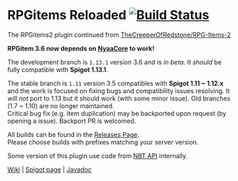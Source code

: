 # RPGitems Reloaded [![Build Status](https://travis-ci.org/NyaaCat/RPGitems-reloaded.svg?branch=1.11.2)](https://travis-ci.org/NyaaCat/RPGitems-reloaded)

The RPGitems2 plugin continued from [TheCreeperOfRedstone/RPG-Items-2](https://github.com/TheCreeperOfRedstone/RPG-Items-2)

**RPGitem 3.6 now depends on [NyaaCore](https://github.com/NyaaCat/NyaaCore) to work!**

The development branch is `1.13.1` version 3.6 and is *in beta*. It *should* be fully compatible with **Spigot 1.13.1**.

The stable branch is `1.11` version 3.5 compatibles with **Spigot 1.11 ~ 1.12.x** and the work is focused on fixing bugs and compatibility issues resolving. It *will not* port to 1.13 but it should work (with some minor issue).
Old branches (1.7 ~ 1.10) are no longer maintained.  
Critical bug fix (e.g. item duplication) may be backported upon request (by opening a issue).
Backport PR is welcomed.

All builds can be found in the [Releases Page](https://github.com/NyaaCat/RPGitems-reloaded/releases).  
Please choose builds with prefixes matching your server version.

Some version of this plugin use code from [NBT API](https://www.spigotmc.org/resources/item-entity-tile-nbt-api.7939/) internally.

[Wiki](https://github.com/NyaaCat/RPGitems-reloaded/wiki) | [Spigot page](https://www.spigotmc.org/resources/rpgitems.17549/) | [Javadoc](https://nyaacat.github.io/NyaaCentral/RPGitems-reloaded/3.6-mc1.13.1/javadoc/overview-summary.html)
